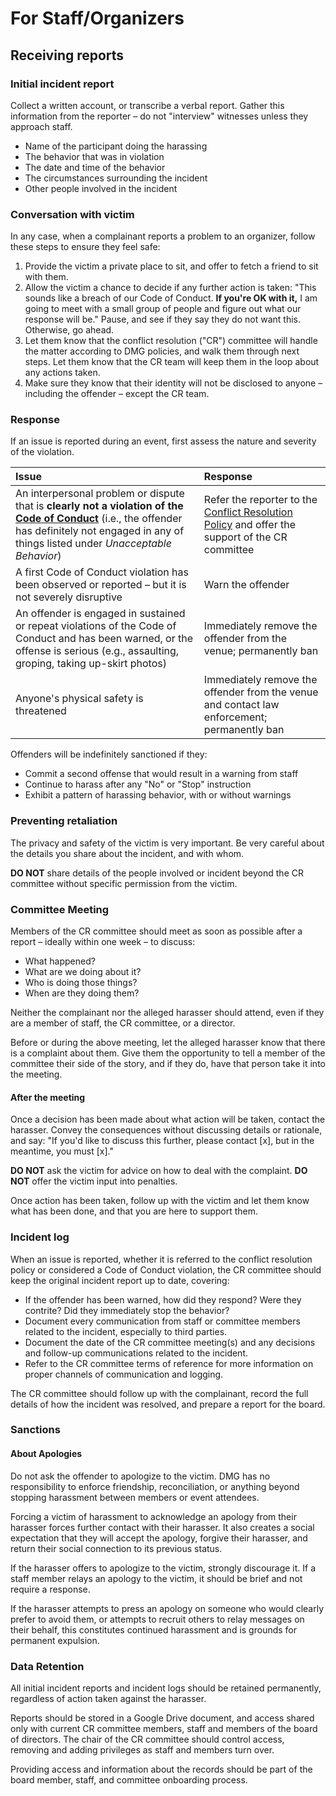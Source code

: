 # For Staff/Organizers

## Receiving reports

### Initial incident report

Collect a written account, or transcribe a verbal report. Gather this information from the reporter – do not "interview" witnesses unless they approach staff.

* Name of the participant doing the harassing
* The behavior that was in violation
* The date and time of the behavior
* The circumstances surrounding the incident
* Other people involved in the incident

### Conversation with victim

In any case, when a complainant reports a problem to an organizer, follow these steps to ensure they feel safe:

1. Provide the victim a private place to sit, and offer to fetch a friend to sit with them.
2. Allow the victim a chance to decide if any further action is taken: "This sounds like a breach of our Code of Conduct. **If you're OK with it,** I am going to meet with a small group of people and figure out what our response will be." Pause, and see if they say they do not want this. Otherwise, go ahead.
3. Let them know that the conflict resolution \("CR"\) committee will handle the matter according to DMG policies, and walk them through next steps. Let them know that the CR team will keep them in the loop about any actions taken.
4. Make sure they know that their identity will not be disclosed to anyone – including the offender – except the CR team.

### Response

If an issue is reported during an event, first assess the nature and severity of the violation.

| Issue | Response |
| :--- | :--- |
| An interpersonal problem or dispute that is **clearly not a violation of the** [**Code of Conduct**](https://github.com/dmg/member-manual/tree/bb719aea2b17099ba504617b9110b8d7bc975439/code-of-conduct.md)  \(i.e., the offender has definitely not engaged in any of things listed under _Unacceptable Behavior_\) | Refer the reporter to the [Conflict Resolution Policy](../../policies/conflict-resolution-policy.md) and offer the support of the CR committee |
| A first Code of Conduct violation has been observed or reported – but it is not severely disruptive | Warn the offender |
| An offender is engaged in sustained or repeat violations of the Code of Conduct and has been warned, or the offense is serious \(e.g., assaulting, groping, taking up-skirt photos\) | Immediately remove the offender from the venue; permanently ban |
| Anyone's physical safety is threatened | Immediately remove the offender from the venue and contact law enforcement; permanently ban |

Offenders will be indefinitely sanctioned if they:

* Commit a second offense that would result in a warning from staff
* Continue to harass after any "No" or "Stop" instruction
* Exhibit a pattern of harassing behavior, with or without warnings

### Preventing retaliation

The privacy and safety of the victim is very important. Be very careful about the details you share about the incident, and with whom.

**DO NOT** share details of the people involved or incident beyond the CR committee without specific permission from the victim.

### Committee Meeting

Members of the CR committee should meet as soon as possible after a report – ideally within one week – to discuss:

* What happened?
* What are we doing about it?
* Who is doing those things?
* When are they doing them?

Neither the complainant nor the alleged harasser should attend, even if they are a member of staff, the CR committee, or a director.

Before or during the above meeting, let the alleged harasser know that there is a complaint about them. Give them the opportunity to tell a member of the committee their side of the story, and if they do, have that person take it into the meeting.

#### After the meeting

Once a decision has been made about what action will be taken, contact the harasser. Convey the consequences without discussing details or rationale, and say: "If you'd like to discuss this further, please contact \[x\], but in the meantime, you must \[x\]."

**DO NOT** ask the victim for advice on how to deal with the complaint. **DO NOT** offer the victim input into penalties.

Once action has been taken, follow up with the victim and let them know what has been done, and that you are here to support them.

### Incident log

When an issue is reported, whether it is referred to the conflict resolution policy or considered a Code of Conduct violation, the CR committee should keep the original incident report up to date, covering:

* If the offender has been warned, how did they respond? Were they contrite? Did they immediately stop the behavior?
* Document every communication from staff or committee members related to the incident, especially to third parties.
* Document the date of the CR committee meeting\(s\) and any decisions and follow-up communications related to the incident.
* Refer to the CR committee terms of reference for more information on proper channels of communication and logging.

The CR committee should follow up with the complainant, record the full details of how the incident was resolved, and prepare a report for the board.

### Sanctions

#### About Apologies

Do not ask the offender to apologize to the victim. DMG has no responsibility to enforce friendship, reconciliation, or anything beyond stopping harassment between members or event attendees.

Forcing a victim of harassment to acknowledge an apology from their harasser forces further contact with their harasser. It also creates a social expectation that they will accept the apology, forgive their harasser, and return their social connection to its previous status.

If the harasser offers to apologize to the victim, strongly discourage it. If a staff member relays an apology to the victim, it should be brief and not require a response.

If the harasser attempts to press an apology on someone who would clearly prefer to avoid them, or attempts to recruit others to relay messages on their behalf, this constitutes continued harassment and is grounds for permanent expulsion.

### Data Retention

All initial incident reports and incident logs should be retained permanently, regardless of action taken against the harasser.

Reports should be stored in a Google Drive document, and access shared only with current CR committee members, staff and members of the board of directors. The chair of the CR committee should control access, removing and adding privileges as staff and members turn over.

Providing access and information about the records should be part of the board member, staff, and committee onboarding process.

